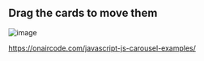 ## Drag the cards to move them
![image](https://user-images.githubusercontent.com/61547441/170862310-3257463f-8098-4fec-ad28-900ab6879e13.png)


https://onaircode.com/javascript-js-carousel-examples/
